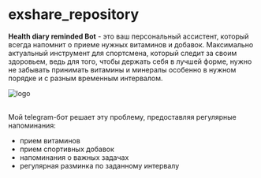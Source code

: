 # exshare_repository

  **Health diary reminded Bot** - это ваш персональный ассистент, который всегда напомнит о приеме нужных 
 витаминов и добавок. Максимально актуальный инструмент для спортсмена, который следит 
 за своим здоровьем, ведь для того, чтобы держать себя в лучшей форме, нужно не забывать 
 принимать витамины и минералы особенно в нужном порядке и с разным временным интервалом.
 
 ![logo](https://i.postimg.cc/k4ZVtrLP/image.jpg)

<br/>Мой telegram-бот решает эту проблему, предоставляя регулярные напоминания:

- прием витаминов
- прием спортивных добавок
- напоминания о важных задачах
- регулярная разминка по заданному интервалу 
